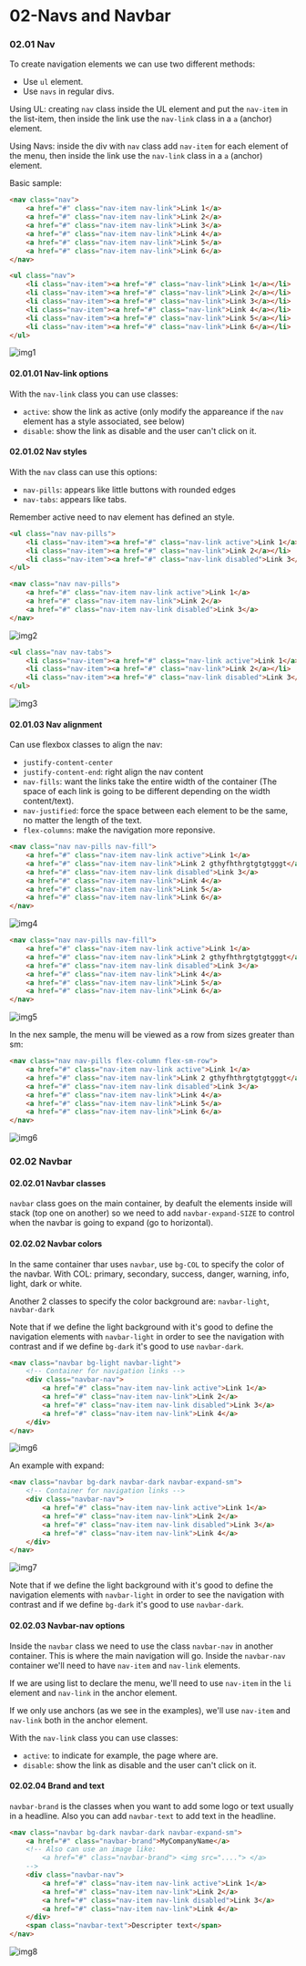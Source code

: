 # 02-Navs and Navbar

### 02.01 Nav

To create navigation elements we can use two different methods:
 - Use `ul` element.
 - Use `navs` in regular divs.

Using UL: creating `nav` class inside the UL element and put the `nav-item` in the list-item, then inside the link use the `nav-link` class in a `a` (anchor) element.
 
Using Navs: inside the div with `nav` class add `nav-item` for each element of the menu, then inside the link use the `nav-link` class in a `a` (anchor) element.

Basic sample:
```html
<nav class="nav">
    <a href="#" class="nav-item nav-link">Link 1</a>
    <a href="#" class="nav-item nav-link">Link 2</a>
    <a href="#" class="nav-item nav-link">Link 3</a>
    <a href="#" class="nav-item nav-link">Link 4</a>
    <a href="#" class="nav-item nav-link">Link 5</a>
    <a href="#" class="nav-item nav-link">Link 6</a>
</nav>
```

```html
<ul class="nav">
    <li class="nav-item"><a href="#" class="nav-link">Link 1</a></li>
    <li class="nav-item"><a href="#" class="nav-link">Link 2</a></li>
    <li class="nav-item"><a href="#" class="nav-link">Link 3</a></li>
    <li class="nav-item"><a href="#" class="nav-link">Link 4</a></li>
    <li class="nav-item"><a href="#" class="nav-link">Link 5</a></li>
    <li class="nav-item"><a href="#" class="nav-link">Link 6</a></li>
</ul>
```
![img1](./img/basicNav.JPG)


#### 02.01.01 Nav-link options
With the `nav-link` class you can use classes: 
 - `active`: show the link as active (only modify the appareance if the `nav` element has a style associated, see below)
 - `disable`: show the link as disable and the user can't click on it.

#### 02.01.02 Nav styles
With the `nav` class can use this options:
 - `nav-pills`: appears like little buttons with rounded edges
 - `nav-tabs`: appears like tabs.

Remember active need to nav element has defined an style.

```html
<ul class="nav nav-pills">
    <li class="nav-item"><a href="#" class="nav-link active">Link 1</a></li>
    <li class="nav-item"><a href="#" class="nav-link">Link 2</a></li>
    <li class="nav-item"><a href="#" class="nav-link disabled">Link 3</a></li>
</ul>
```
```html
<nav class="nav nav-pills">
    <a href="#" class="nav-item nav-link active">Link 1</a>
    <a href="#" class="nav-item nav-link">Link 2</a>
    <a href="#" class="nav-item nav-link disabled">Link 3</a>
</nav>
```
![img2](./img/NavPills.JPG)

```html
<ul class="nav nav-tabs">
    <li class="nav-item"><a href="#" class="nav-link active">Link 1</a></li>
    <li class="nav-item"><a href="#" class="nav-link">Link 2</a></li>
    <li class="nav-item"><a href="#" class="nav-link disabled">Link 3</a></li>
</ul>
```
![img3](./img/NavTabs.JPG)


#### 02.01.03 Nav alignment
Can use flexbox classes to align the nav:
 - `justify-content-center`
 - `justify-content-end`: right align the nav content
 - `nav-fills`: want the links take the entire width of the container (The space of each link is going to be different depending on the width content/text).
 - `nav-justified`: force the space between each element to be the same, no matter the length of the text.
 - `flex-columns`: make the navigation more reponsive.

```html
<nav class="nav nav-pills nav-fill">
    <a href="#" class="nav-item nav-link active">Link 1</a>
    <a href="#" class="nav-item nav-link">Link 2 gthyfhthrgtgtgtgggt</a>
    <a href="#" class="nav-item nav-link disabled">Link 3</a>
    <a href="#" class="nav-item nav-link">Link 4</a>
    <a href="#" class="nav-item nav-link">Link 5</a>
    <a href="#" class="nav-item nav-link">Link 6</a>
</nav>
```

![img4](./img/NavPillsAlignmentFill.JPG)


```html
<nav class="nav nav-pills nav-fill">
    <a href="#" class="nav-item nav-link active">Link 1</a>
    <a href="#" class="nav-item nav-link">Link 2 gthyfhthrgtgtgtgggt</a>
    <a href="#" class="nav-item nav-link disabled">Link 3</a>
    <a href="#" class="nav-item nav-link">Link 4</a>
    <a href="#" class="nav-item nav-link">Link 5</a>
    <a href="#" class="nav-item nav-link">Link 6</a>
</nav>
```
![img5](./img/NavPillsAlignmentJustify.JPG)


In the nex sample, the menu will be viewed as a row from sizes greater than sm:
```html
<nav class="nav nav-pills flex-column flex-sm-row">
    <a href="#" class="nav-item nav-link active">Link 1</a>
    <a href="#" class="nav-item nav-link">Link 2 gthyfhthrgtgtgtgggt</a>
    <a href="#" class="nav-item nav-link disabled">Link 3</a>
    <a href="#" class="nav-item nav-link">Link 4</a>
    <a href="#" class="nav-item nav-link">Link 5</a>
    <a href="#" class="nav-item nav-link">Link 6</a>
</nav>
```
![img6](./img/NavFlexColumn.JPG)


 ### 02.02 Navbar

#### 02.02.01 Navbar classes
`navbar` class goes on the main container, by deafult the elements inside will stack (top one on another) so we need to add `navbar-expand-SIZE` to control when the navbar is going to expand (go to horizontal).

#### 02.02.02 Navbar colors

In the same container thar uses `navbar`, use `bg-COL` to specify the color of the navbar. With COL: primary, secondary, success, danger, warning, info, light, dark or white.

Another 2 classes to specify the color background are: `navbar-light`, `navbar-dark`

Note that if we define the light background with  it's good to define the navigation elements with `navbar-light` in order to see the navigation with contrast and if we define `bg-dark` it's good to use `navbar-dark`.

```html
<nav class="navbar bg-light navbar-light">
    <!-- Container for navigation links -->
    <div class="navbar-nav">
        <a href="#" class="nav-item nav-link active">Link 1</a>
        <a href="#" class="nav-item nav-link">Link 2</a>
        <a href="#" class="nav-item nav-link disabled">Link 3</a>
        <a href="#" class="nav-item nav-link">Link 4</a>
    </div>
</nav>
```
![img6](./img/navbarnavBasic.JPG)

An example with expand:
```html
<nav class="navbar bg-dark navbar-dark navbar-expand-sm">
    <!-- Container for navigation links -->
    <div class="navbar-nav">
        <a href="#" class="nav-item nav-link active">Link 1</a>
        <a href="#" class="nav-item nav-link">Link 2</a>
        <a href="#" class="nav-item nav-link disabled">Link 3</a>
        <a href="#" class="nav-item nav-link">Link 4</a>
    </div>
</nav>
```
![img7](./img/navbarnavExpand.JPG)

Note that if we define the light background with  it's good to define the navigation elements with `navbar-light` in order to see the navigation with contrast and if we define `bg-dark` it's good to use `navbar-dark`.

#### 02.02.03 Navbar-nav options

Inside the `navbar` class we need to use the class `navbar-nav` in another container. This is where the main navigation will go. Inside the `navbar-nav` container we'll need to have `nav-item` and `nav-link` elements. 

If we are using list to declare the menu, we'll need to use `nav-item` in the `li` element and `nav-link` in the anchor element.

If we only use anchors (as we see in the examples), we'll use `nav-item` and `nav-link` both in the anchor element.

With the `nav-link` class you can use classes: 
 - `active`: to indicate for example, the page where are.
 - `disable`: show the link as disable and the user can't click on it.

#### 02.02.04 Brand and text

`navbar-brand` is the classes when you want to add some logo or text usually in a headline. Also you can add `navbar-text` to add text in the headline.

```html
<nav class="navbar bg-dark navbar-dark navbar-expand-sm">
    <a href="#" class="navbar-brand">MyCompanyName</a>
    <!-- Also can use an image like:
        <a href="#" class="navbar-brand"> <img src="...."> </a>
    -->
    <div class="navbar-nav">
        <a href="#" class="nav-item nav-link active">Link 1</a>
        <a href="#" class="nav-item nav-link">Link 2</a>
        <a href="#" class="nav-item nav-link disabled">Link 3</a>
        <a href="#" class="nav-item nav-link">Link 4</a>
    </div>
    <span class="navbar-text">Descripter text</span>
</nav>
```
![img8](./img/navbarBrand.JPG)













